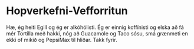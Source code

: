# Hopverkefni-Vefforritun
Hæ, ég heiti Egill og ég er alkóhólisti. Ég er einnig koffínisti og elska að fá mér Tortilla með hakki, nóg að Guacamole og Taco sósu, smá grænmeti en ekki of mikið og PepsiMax til hliðar. Takk fyrir.
